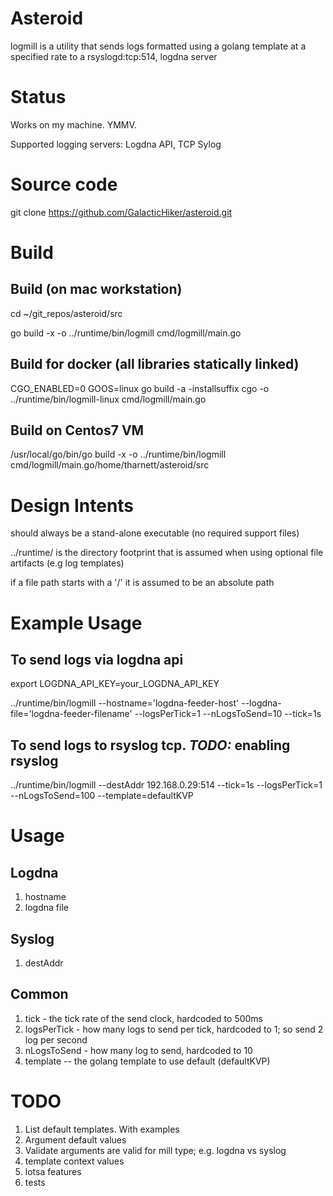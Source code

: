 # Asteroid

logmill is a utility that sends logs formatted using a golang template at a specified rate to a rsyslogd:tcp:514, logdna server

# Status
Works on my machine. YMMV.

Supported logging servers: Logdna API, TCP Sylog

# Source code
git clone https://github.com/GalacticHiker/asteroid.git

# Build

## Build (on mac workstation)
cd ~/git_repos/asteroid/src

go build -x -o ../runtime/bin/logmill cmd/logmill/main.go

## Build for docker (all libraries statically linked)
CGO_ENABLED=0 GOOS=linux go build -a -installsuffix cgo -o ../runtime/bin/logmill-linux cmd/logmill/main.go

## Build on Centos7 VM 
/usr/local/go/bin/go build -x -o ../runtime/bin/logmill cmd/logmill/main.go/home/tharnett/asteroid/src

# Design Intents
should always be a stand-alone executable (no required support files)

../runtime/ is the directory footprint that is assumed when using optional file artifacts (e.g log templates)

if a file path starts with a '/' it is assumed to be an absolute path

# Example Usage

## To send logs via logdna api
export LOGDNA_API_KEY=your_LOGDNA_API_KEY

../runtime/bin/logmill --hostname='logdna-feeder-host' --logdna-file='logdna-feeder-filename' --logsPerTick=1 --nLogsToSend=10 --tick=1s

## To send logs to rsyslog tcp.  *TODO:* enabling rsyslog 
../runtime/bin/logmill --destAddr 192.168.0.29:514 --tick=1s --logsPerTick=1 --nLogsToSend=100 --template=defaultKVP

# Usage
## Logdna
1. hostname
2. logdna file

## Syslog
1. destAddr

## Common

1. tick  - the tick rate of the send clock, hardcoded to 500ms 
2. logsPerTick - how many logs to send per tick, hardcoded to 1; so send 2 log per second
3. nLogsToSend - how many log to send, hardcoded to 10
4. template -- the golang template to use default (defaultKVP)

# TODO
1. List default templates. With examples
2. Argument default values
3. Validate arguments are valid for mill type; e.g. logdna vs syslog
4. template context values
5. lotsa features
6. tests


